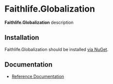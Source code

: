 # Faithlife.Globalization

**Faithlife.Globalization** description

## Installation

Faithlife.Globalization should be installed [via NuGet](https://www.nuget.org/packages/Faithlife.Globalization).

## Documentation

* [Reference Documentation](Faithlife.Globalization.md)

